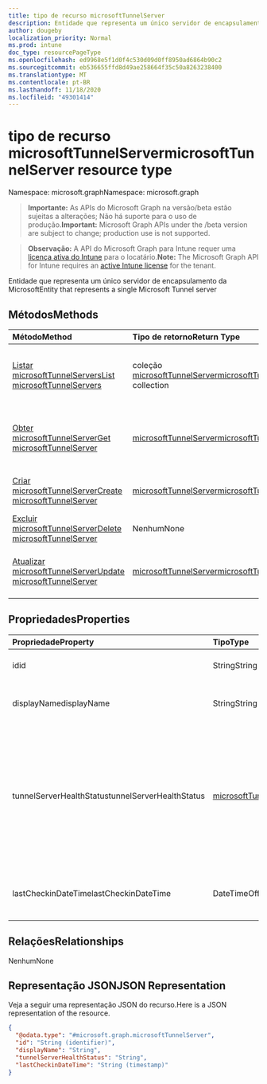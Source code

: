```yaml
---
title: tipo de recurso microsoftTunnelServer
description: Entidade que representa um único servidor de encapsulamento da Microsoft
author: dougeby
localization_priority: Normal
ms.prod: intune
doc_type: resourcePageType
ms.openlocfilehash: ed9968e5f1d0f4c530d09d0ff8950ad6864b90c2
ms.sourcegitcommit: eb536655ffd8d49ae258664f35c50a8263238400
ms.translationtype: MT
ms.contentlocale: pt-BR
ms.lasthandoff: 11/18/2020
ms.locfileid: "49301414"
---
```

# <a name="microsofttunnelserver-resource-type"></a><span data-ttu-id="240d5-103">tipo de recurso microsoftTunnelServer</span><span class="sxs-lookup"><span data-stu-id="240d5-103">microsoftTunnelServer resource type</span></span>

<span data-ttu-id="240d5-104">Namespace: microsoft.graph</span><span class="sxs-lookup"><span data-stu-id="240d5-104">Namespace: microsoft.graph</span></span>

> <span data-ttu-id="240d5-105">**Importante:** As APIs do Microsoft Graph na versão/beta estão sujeitas a alterações; Não há suporte para o uso de produção.</span><span class="sxs-lookup"><span data-stu-id="240d5-105">**Important:** Microsoft Graph APIs under the /beta version are subject to change; production use is not supported.</span></span>

> <span data-ttu-id="240d5-106">**Observação:** A API do Microsoft Graph para Intune requer uma [licença ativa do Intune](https://go.microsoft.com/fwlink/?linkid=839381) para o locatário.</span><span class="sxs-lookup"><span data-stu-id="240d5-106">**Note:** The Microsoft Graph API for Intune requires an [active Intune license](https://go.microsoft.com/fwlink/?linkid=839381) for the tenant.</span></span>

<span data-ttu-id="240d5-107">Entidade que representa um único servidor de encapsulamento da Microsoft</span><span class="sxs-lookup"><span data-stu-id="240d5-107">Entity that represents a single Microsoft Tunnel server</span></span>

## <a name="methods"></a><span data-ttu-id="240d5-108">Métodos</span><span class="sxs-lookup"><span data-stu-id="240d5-108">Methods</span></span>
|<span data-ttu-id="240d5-109">Método</span><span class="sxs-lookup"><span data-stu-id="240d5-109">Method</span></span>|<span data-ttu-id="240d5-110">Tipo de retorno</span><span class="sxs-lookup"><span data-stu-id="240d5-110">Return Type</span></span>|<span data-ttu-id="240d5-111">Descrição</span><span class="sxs-lookup"><span data-stu-id="240d5-111">Description</span></span>|
|:---|:---|:---|
|[<span data-ttu-id="240d5-112">Listar microsoftTunnelServers</span><span class="sxs-lookup"><span data-stu-id="240d5-112">List microsoftTunnelServers</span></span>](../api/intune-mstunnel-microsofttunnelserver-list.md)|<span data-ttu-id="240d5-113">coleção [microsoftTunnelServer](../resources/intune-mstunnel-microsofttunnelserver.md)</span><span class="sxs-lookup"><span data-stu-id="240d5-113">[microsoftTunnelServer](../resources/intune-mstunnel-microsofttunnelserver.md) collection</span></span>|<span data-ttu-id="240d5-114">Listar Propriedades e relações dos objetos [microsoftTunnelServer](../resources/intune-mstunnel-microsofttunnelserver.md) .</span><span class="sxs-lookup"><span data-stu-id="240d5-114">List properties and relationships of the [microsoftTunnelServer](../resources/intune-mstunnel-microsofttunnelserver.md) objects.</span></span>|
|[<span data-ttu-id="240d5-115">Obter microsoftTunnelServer</span><span class="sxs-lookup"><span data-stu-id="240d5-115">Get microsoftTunnelServer</span></span>](../api/intune-mstunnel-microsofttunnelserver-get.md)|[<span data-ttu-id="240d5-116">microsoftTunnelServer</span><span class="sxs-lookup"><span data-stu-id="240d5-116">microsoftTunnelServer</span></span>](../resources/intune-mstunnel-microsofttunnelserver.md)|<span data-ttu-id="240d5-117">Leia as propriedades e as relações do objeto [microsoftTunnelServer](../resources/intune-mstunnel-microsofttunnelserver.md) .</span><span class="sxs-lookup"><span data-stu-id="240d5-117">Read properties and relationships of the [microsoftTunnelServer](../resources/intune-mstunnel-microsofttunnelserver.md) object.</span></span>|
|[<span data-ttu-id="240d5-118">Criar microsoftTunnelServer</span><span class="sxs-lookup"><span data-stu-id="240d5-118">Create microsoftTunnelServer</span></span>](../api/intune-mstunnel-microsofttunnelserver-create.md)|[<span data-ttu-id="240d5-119">microsoftTunnelServer</span><span class="sxs-lookup"><span data-stu-id="240d5-119">microsoftTunnelServer</span></span>](../resources/intune-mstunnel-microsofttunnelserver.md)|<span data-ttu-id="240d5-120">Criar um novo objeto [microsoftTunnelServer](../resources/intune-mstunnel-microsofttunnelserver.md) .</span><span class="sxs-lookup"><span data-stu-id="240d5-120">Create a new [microsoftTunnelServer](../resources/intune-mstunnel-microsofttunnelserver.md) object.</span></span>|
|[<span data-ttu-id="240d5-121">Excluir microsoftTunnelServer</span><span class="sxs-lookup"><span data-stu-id="240d5-121">Delete microsoftTunnelServer</span></span>](../api/intune-mstunnel-microsofttunnelserver-delete.md)|<span data-ttu-id="240d5-122">Nenhum</span><span class="sxs-lookup"><span data-stu-id="240d5-122">None</span></span>|<span data-ttu-id="240d5-123">Exclui [microsoftTunnelServer](../resources/intune-mstunnel-microsofttunnelserver.md).</span><span class="sxs-lookup"><span data-stu-id="240d5-123">Deletes a [microsoftTunnelServer](../resources/intune-mstunnel-microsofttunnelserver.md).</span></span>|
|[<span data-ttu-id="240d5-124">Atualizar microsoftTunnelServer</span><span class="sxs-lookup"><span data-stu-id="240d5-124">Update microsoftTunnelServer</span></span>](../api/intune-mstunnel-microsofttunnelserver-update.md)|[<span data-ttu-id="240d5-125">microsoftTunnelServer</span><span class="sxs-lookup"><span data-stu-id="240d5-125">microsoftTunnelServer</span></span>](../resources/intune-mstunnel-microsofttunnelserver.md)|<span data-ttu-id="240d5-126">Atualiza as propriedades de um objeto [microsoftTunnelServer](../resources/intune-mstunnel-microsofttunnelserver.md) .</span><span class="sxs-lookup"><span data-stu-id="240d5-126">Update the properties of a [microsoftTunnelServer](../resources/intune-mstunnel-microsofttunnelserver.md) object.</span></span>|

## <a name="properties"></a><span data-ttu-id="240d5-127">Propriedades</span><span class="sxs-lookup"><span data-stu-id="240d5-127">Properties</span></span>
|<span data-ttu-id="240d5-128">Propriedade</span><span class="sxs-lookup"><span data-stu-id="240d5-128">Property</span></span>|<span data-ttu-id="240d5-129">Tipo</span><span class="sxs-lookup"><span data-stu-id="240d5-129">Type</span></span>|<span data-ttu-id="240d5-130">Descrição</span><span class="sxs-lookup"><span data-stu-id="240d5-130">Description</span></span>|
|:---|:---|:---|
|<span data-ttu-id="240d5-131">id</span><span class="sxs-lookup"><span data-stu-id="240d5-131">id</span></span>|<span data-ttu-id="240d5-132">String</span><span class="sxs-lookup"><span data-stu-id="240d5-132">String</span></span>|<span data-ttu-id="240d5-133">A ID do MicrosoftTunnelServer</span><span class="sxs-lookup"><span data-stu-id="240d5-133">The MicrosoftTunnelServer's Id</span></span>|
|<span data-ttu-id="240d5-134">displayName</span><span class="sxs-lookup"><span data-stu-id="240d5-134">displayName</span></span>|<span data-ttu-id="240d5-135">String</span><span class="sxs-lookup"><span data-stu-id="240d5-135">String</span></span>|<span data-ttu-id="240d5-136">O nome de exibição do MicrosoftTunnelServer</span><span class="sxs-lookup"><span data-stu-id="240d5-136">The MicrosoftTunnelServer's display name</span></span>|
|<span data-ttu-id="240d5-137">tunnelServerHealthStatus</span><span class="sxs-lookup"><span data-stu-id="240d5-137">tunnelServerHealthStatus</span></span>|[<span data-ttu-id="240d5-138">microsoftTunnelServerHealthStatus</span><span class="sxs-lookup"><span data-stu-id="240d5-138">microsoftTunnelServerHealthStatus</span></span>](../resources/intune-mstunnel-microsofttunnelserverhealthstatus.md)|<span data-ttu-id="240d5-139">O status de integridade do MicrosoftTunnelServer.</span><span class="sxs-lookup"><span data-stu-id="240d5-139">The MicrosoftTunnelServer's health status.</span></span> <span data-ttu-id="240d5-140">Os valores possíveis são: `unknown`, `healthy`, `unhealthy`, `warning`, `offline`, `upgradeInProgress`, `upgradeFailed`.</span><span class="sxs-lookup"><span data-stu-id="240d5-140">Possible values are: `unknown`, `healthy`, `unhealthy`, `warning`, `offline`, `upgradeInProgress`, `upgradeFailed`.</span></span>|
|<span data-ttu-id="240d5-141">lastCheckinDateTime</span><span class="sxs-lookup"><span data-stu-id="240d5-141">lastCheckinDateTime</span></span>|<span data-ttu-id="240d5-142">DateTimeOffset</span><span class="sxs-lookup"><span data-stu-id="240d5-142">DateTimeOffset</span></span>|<span data-ttu-id="240d5-143">Quando o MicrosoftTunnelServer último check-in</span><span class="sxs-lookup"><span data-stu-id="240d5-143">When the MicrosoftTunnelServer last checked in</span></span>|

## <a name="relationships"></a><span data-ttu-id="240d5-144">Relações</span><span class="sxs-lookup"><span data-stu-id="240d5-144">Relationships</span></span>
<span data-ttu-id="240d5-145">Nenhum</span><span class="sxs-lookup"><span data-stu-id="240d5-145">None</span></span>

## <a name="json-representation"></a><span data-ttu-id="240d5-146">Representação JSON</span><span class="sxs-lookup"><span data-stu-id="240d5-146">JSON Representation</span></span>
<span data-ttu-id="240d5-147">Veja a seguir uma representação JSON do recurso.</span><span class="sxs-lookup"><span data-stu-id="240d5-147">Here is a JSON representation of the resource.</span></span>
<!-- {
  "blockType": "resource",
  "keyProperty": "id",
  "@odata.type": "microsoft.graph.microsoftTunnelServer"
}
-->
``` json
{
  "@odata.type": "#microsoft.graph.microsoftTunnelServer",
  "id": "String (identifier)",
  "displayName": "String",
  "tunnelServerHealthStatus": "String",
  "lastCheckinDateTime": "String (timestamp)"
}
```




